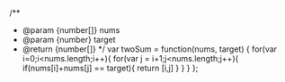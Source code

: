 /**
 * @param {number[]} nums
 * @param {number} target
 * @return {number[]}
 */
var twoSum = function(nums, target) {
   for(var i=0;i<nums.length;i++){
        for(var j = i+1;j<nums.length;j++){
            if(nums[i]+nums[j] == target){
                return [i,j]
            }
        }
    } 
};
